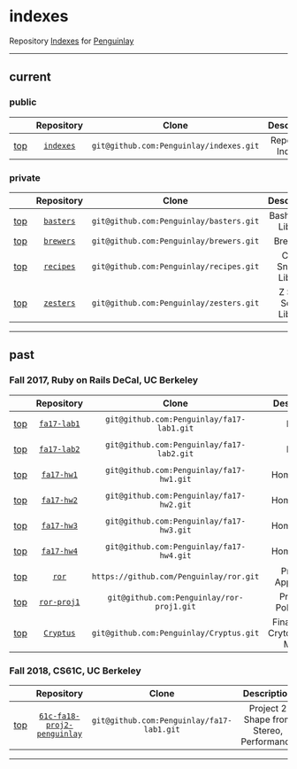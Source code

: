# indexes
Repository [Indexes](https://github.com/Penguinlay/indexes) for [Penguinlay](https://github.com/Penguinlay)

---

## current

### public
|                 | Repository                                         | Clone                                   | Description            |
|:---------------:|:--------------------------------------------------:|:---------------------------------------:|:----------------------:|
| [top](#indexes) | [`indexes`](https://github.com/Penguinlay/indexes) | `git@github.com:Penguinlay/indexes.git` | Repository Indexes     |

### private
|                 | Repository                                         | Clone                                   | Description            |
|:---------------:|:--------------------------------------------------:|:---------------------------------------:|:----------------------:|
| [top](#indexes) | [`basters`](https://github.com/Penguinlay/basters) | `git@github.com:Penguinlay/basters.git` | Bash Script Library    |
| [top](#indexes) | [`brewers`](https://github.com/Penguinlay/brewers) | `git@github.com:Penguinlay/brewers.git` | Brew File              |
| [top](#indexes) | [`recipes`](https://github.com/Penguinlay/recipes) | `git@github.com:Penguinlay/recipes.git` | Code Snippet Library   |
| [top](#indexes) | [`zesters`](https://github.com/Penguinlay/zesters) | `git@github.com:Penguinlay/zesters.git` | Z Shell Script Library |

---

## past

### Fall 2017, Ruby on Rails DeCal, UC Berkeley
|                 | Repository                                             | Clone                                     | Description                           | Status           |
|:---------------:|:------------------------------------------------------:|:-----------------------------------------:|:-------------------------------------:|:----------------:|
| [top](#indexes) | [`fa17-lab1`](https://github.com/Penguinlay/fa17-lab1) | `git@github.com:Penguinlay/fa17-lab1.git` | Lab 1                                 | Public archived  |
| [top](#indexes) | [`fa17-lab2`](https://github.com/Penguinlay/fa17-lab2) | `git@github.com:Penguinlay/fa17-lab2.git` | Lab 2                                 | Public archived  |
| [top](#indexes) | [`fa17-hw1`](https://github.com/Penguinlay/fa17-hw1)   | `git@github.com:Penguinlay/fa17-hw1.git`  | Homework 1                            | Public archived  |
| [top](#indexes) | [`fa17-hw2`](https://github.com/Penguinlay/fa17-hw2)   | `git@github.com:Penguinlay/fa17-hw2.git`  | Homework 2                            | Public archived  |
| [top](#indexes) | [`fa17-hw3`](https://github.com/Penguinlay/fa17-hw3)   | `git@github.com:Penguinlay/fa17-hw3.git`  | Homework 3                            | Public archived  |
| [top](#indexes) | [`fa17-hw4`](https://github.com/Penguinlay/fa17-hw4)   | `git@github.com:Penguinlay/fa17-hw4.git`  | Homework 4                            | Public archived  |
| [top]($indexes) | [`ror`](https://github.com/Penguinlay/ror)             | `https://github.com/Penguinlay/ror.git`   | Practice Application                  | Private archived |
| [top](#indexes) | [`ror-proj1`](https://github.com/Penguinlay/ror-proj1) | `git@github.com:Penguinlay/ror-proj1.git` | Project 1<br>PokePortal               | Public           |
| [top](#indexes) | [`Cryptus`](https://github.com/Penguinlay/Cryptus)     | `git@github.com:Penguinlay/Cryptus.git`   | Final Project<br>Crytocurrency Market | Public           |

### Fall 2018, CS61C, UC Berkeley
|                 | Repository                                                                             | Clone                                     | Description                                 | Status  |
|:---------------:|:--------------------------------------------------------------------------------------:|:-----------------------------------------:|:-------------------------------------------:|:-------:|
| [top](#indexes) | [`61c-fa18-proj2-penguinlay`](https://github.com/Penguinlay/61c-fa18-proj2-penguinlay) | `git@github.com:Penguinlay/fa17-lab1.git` | Project 2<br>Shape from Stereo, Performance | Private |

---
